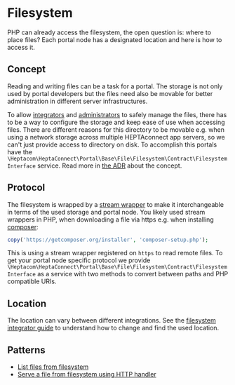 # Filesystem

PHP can already access the filesystem, the open question is: where to place files?
Each portal node has a designated location and here is how to access it.


## Concept

Reading and writing files can be a task for a portal.
The storage is not only used by portal developers but the files need also be movable for better administration in different server infrastructures.

To allow [integrators](../integrator/filesystem.md) and [administrators](../administrator/filesystem.md) to safely manage the files, there has to be a way to configure the storage and keep ease of use when accessing files. 
There are different reasons for this directory to be movable e.g. when using a network storage across multiple HEPTAconnect app servers, so we can't just provide access to directory on disk.
To accomplish this portals have the `\Heptacom\HeptaConnect\Portal\Base\File\Filesystem\Contract\FilesystemInterface` service.
Read more in [the ADR](../../reference/adr/2022-10-06-filesystem-stream-wrapper.md) about the concept.


## Protocol

The filesystem is wrapped by a [stream wrapper](https://www.php.net/manual/en/class.streamwrapper.php) to make it interchangeable in terms of the used storage and portal node.
You likely used stream wrappers in PHP, when downloading a file via https e.g. when installing [composer](https://getcomposer.org/download/):

```php
copy('https://getcomposer.org/installer', 'composer-setup.php');
```

This is using a stream wrapper registered on `https` to read remote files.
To get your portal node specific protocol we provide `\Heptacom\HeptaConnect\Portal\Base\File\Filesystem\Contract\FilesystemInterface` as a service with two methods to convert between paths and PHP compatible URIs.


## Location

The location can vary between different integrations.
See the [filesystem integrator guide](../integrator/filesystem.md) to understand how to change and find the used location.


## Patterns

- [List files from filesystem](patterns/list-files-from-filesystem.md)
- [Serve a file from filesystem using HTTP handler](patterns/serve-file-from-filesystem-using-http-handler.md)

